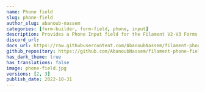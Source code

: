 ```yaml
---
name: Phone field
slug: phone-field
author_slug: abanoub-nassem
categories: [form-builder, form-field, phone, input]
description: Provides a Phone Input field for the Filament V2-V3 Forms, works in Admin-Panel and Forntend-Forms.
discord_url: 
docs_url: https://raw.githubusercontent.com/AbanoubNassem/filament-phone-field/main/README.md
github_repository: https://github.com/AbanoubNassem/filament-phone-field
has_dark_theme: true
has_translations: false
image: phone-field.jpg
versions: [2, 3]
publish_date: 2022-10-31
---
```


